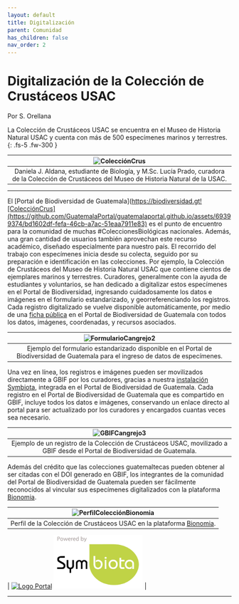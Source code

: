 ```yaml
---
layout: default
title: Digitalización
parent: Comunidad
has_children: false
nav_order: 2
---
```


# Digitalización de la Colección de Crustáceos USAC
Por S. Orellana

La Colección de Crustáceos USAC se encuentra en el Museo de Historia Natural USAC y cuenta con más de 500 especímenes marinos y terrestres.
{: .fs-5 .fw-300 }

|![ColecciónCrus](https://github.com/GuatemalaPortal/guatemalaportal.github.io/assets/69399374/b395a673-95fb-4100-8029-4299d0cc43d6)|
|:--:|
|Daniela J. Aldana, estudiante de Biología, y M.Sc. Lucía Prado, curadora de la Colección de Crustáceos del Museo de Historia Natural de la USAC.|

---

El [Portal de Biodiversidad de Guatemala](https://biodiversidad.gt![ColecciónCrus](https://github.com/GuatemalaPortal/guatemalaportal.github.io/assets/69399374/bd1602df-fefa-46cb-a7ac-51eaa7911e83)
es el punto de encuentro para la comunidad de muchas #ColeccionesBiológicas nacionales. Además, una gran cantidad de usuarios también aprovechan este recurso académico, diseñado especialmente para nuestro país. El recorrido del trabajo con especímenes inicia desde su colecta, seguido por su preparación e identificación en las colecciones. Por ejemplo, la Colección de Crustáceos del Museo de Historia Natural USAC que contiene cientos de ejemplares marinos y terrestres. Curadores, generalmente con la ayuda de estudiantes y voluntarios, se han dedicado a digitalizar estos especímenes en el Portal de Biodiversidad, ingresando cuidadosamente los datos e imágenes en el formulario estandarizado, y georreferenciando los registros. Cada registro digitalizado se vuelve disponible automáticamente, por medio de una [ficha pública](https://biodiversidad.gt/portal/collections/individual/index.php?occid=308055) en el Portal de Biodiversidad de Guatemala con todos los datos, imágenes, coordenadas, y recursos asociados. 


|![FormularioCangrejo2](https://github.com/GuatemalaPortal/guatemalaportal.github.io/assets/69399374/771a953e-c7bb-4812-8bec-2189ae9cfd16)|
|:--:|
|Ejemplo del formulario estandarizado disponible en el Portal de Biodiversidad de Guatemala para el ingreso de datos de especímenes.|


Una vez en línea, los registros e imágenes pueden ser movilizados directamente a GBIF por los curadores, gracias a nuestra [instalación Symbiota](http://tinyurl.com/portalgbif), integrada en el Portal de Biodiversidad de Guatemala. Cada registro en el Portal de Biodiversidad de Guatemala que es compartido en GBIF, incluye todos los datos e imágenes, conservando un enlace directo al portal para ser actualizado por los curadores y encargados cuantas veces sea necesario.

|![GBIFCangrejo3](https://github.com/GuatemalaPortal/guatemalaportal.github.io/assets/69399374/8de5b004-6c41-479b-92b3-9dc0ad8d5891)|
|:--:|
|Ejemplo de un registro de la Colección de Crustáceos USAC, movilizado a GBIF desde el Portal de Biodiversidad de Guatemala.|

Además del crédito que las colecciones guatemaltecas pueden obtener al ser citadas con el DOI generado en GBIF, los integrantes de la comunidad del Portal de Biodiversidad de Guatemala pueden ser fácilmente reconocidos al vincular sus especímenes digitalizados con la plataforma [Bionomia](https://guatemalaportal.github.io/docs/colecciones/bionomia/).

|![PerfilColecciónBionomia](https://github.com/GuatemalaPortal/guatemalaportal.github.io/assets/69399374/c3db479b-3a47-4920-8e40-6ff002281391)|
|:--:|
|Perfil de la Colección de Crustáceos USAC en la plataforma [Bionomia](https://es.bionomia.net/dataset/049fe945-6ef0-445a-bd88-f7337af1bb90).|

| [<img src="https://github.com/ksorellana/ksorellana.github.io/blob/main/_layouts/LogoPortalFotos.jpg?raw=true" alt="Logo Portal" width="300" height="300">](https://biodiversidad.gt/portal/)  [<img src="https://github.com/GuatemalaPortal/guatemalaportal.github.io/blob/main/static/PowerdBy.jpg?raw=true" alt="Logo Symbiota" width="200" height="120" >](https://symbiota.org/es) |

---
